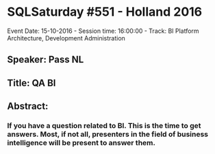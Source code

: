# SQLSaturday #551 - Holland 2016
Event Date: 15-10-2016 - Session time: 16:00:00 - Track: BI Platform Architecture, Development  Administration
## Speaker: Pass NL
## Title: QA BI
## Abstract:
### If you have a question related to BI. This is the time to get answers. Most, if not all, presenters in the field of business intelligence will be present to answer them.

